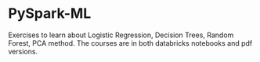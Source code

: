 # PySpark-ML
Exercises to learn about Logistic Regression, Decision Trees, Random Forest, PCA method. The courses are in both databricks notebooks and pdf versions. 
